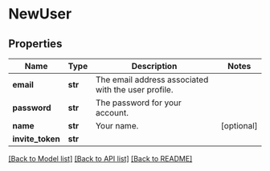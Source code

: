 # NewUser


## Properties
Name | Type | Description | Notes
------------ | ------------- | ------------- | -------------
**email** | **str** | The email address associated with the user profile. | 
**password** | **str** | The password for your account. | 
**name** | **str** | Your name. | [optional] 
**invite_token** | **str** |  | 

[[Back to Model list]](../README.md#documentation-for-models) [[Back to API list]](../README.md#documentation-for-api-endpoints) [[Back to README]](../README.md)


